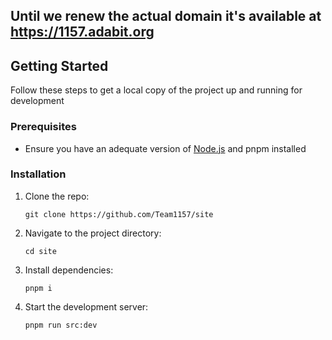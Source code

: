 ## Until we renew the actual domain it's available at https://1157.adabit.org

## Getting Started
Follow these steps to get a local copy of the project up and running for development
### Prerequisites
- Ensure you have an adequate version of [Node.js](https://nodejs.org/) and pnpm installed
### Installation
1. Clone the repo:
   ```
   git clone https://github.com/Team1157/site

2. Navigate to the project directory:
   ```
   cd site

3. Install dependencies:
   ```
   pnpm i

4. Start the development server:
   ```
   pnpm run src:dev
